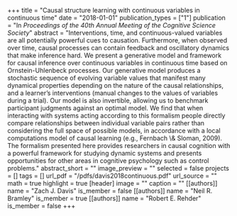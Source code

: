 +++
title = "Causal structure learning with continuous variables in continuous time"
date = "2018-01-01"
publication_types = ["1"]
publication = "In _Proceedings of the 40th Annual Meeting of the Cognitive Science Society_"
abstract = "Interventions, time, and continuous-valued variables are all potentially powerful cues to causation. Furthermore, when observed over time, causal processes can contain feedback and oscillatory dynamics that make inference hard. We present a generative model and framework for causal inference over continuous variables in continuous time based on Ornstein-Uhlenbeck processes. Our generative model produces a stochastic sequence of evolving variable values that manifest many dynamical properties depending on the nature of the causal relationships, and a learner’s interventions (manual changes to the values of variables during a trial). Our model is also invertible, allowing us to benchmark participant judgments against an optimal model. We find that when interacting with systems acting according to this formalism people directly compare relationships between individual variable pairs rather than considering the full space of possible models, in accordance with a local computations model of causal learning (e.g., Fernbach \\& Sloman, 2009). The formalism presented here provides researchers in causal cognition with a powerful framework for studying dynamic systems and presents opportunities for other areas in cognitive psychology such as control problems."
abstract_short = ""
image_preview = ""
selected = false
projects = []
tags = []
url_pdf = "/pdfs/davis2018continuous.pdf"
url_source = ""
math = true
highlight = true
[header]
image = ""
caption = ""
[[authors]]
	name = "Zach J. Davis"
	is_member = false
[[authors]]
	name = "Neil R. Bramley"
	is_member = true
[[authors]]
	name = "Robert E. Rehder"
	is_member = false
+++
